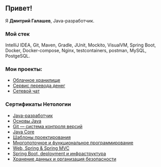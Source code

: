 ## Привет!
Я <b>Дмитрий Галашев</b>, Java-разработчик.

### Мой стек

IntelliJ IDEA, Git, Maven, Gradle, JUnit, Mockito, VisualVM, Spring Boot, Docker, Docker-compose, Nginx, testcontainers, postman, MySQL, PostgeSQL.

### Мои проекты:

- [Облачное хранилище](https://github.com/DiGallaS/Cloud_Storage.git)
- [Сервис перевода денег](https://github.com/DiGallaS/MoneyTransferService.git)
- [Сетевой чат](https://github.com/DiGallaS/Online-Chat.git)

### Сертификаты Нетологии

- [Java-разработчик](./Diplom.pdf)
- [Основы Java](./Java.pdf)
- [Git — система контроля версий](./Git.pdf)
- [Java Core](./Java%20core.pdf)
- [Шаблоны проектирования](./pattern.pdf)
- [Многопоточное и функциональное программирование](./Multithreading.pdf)
- [Web, Spring & Spring MVC](./web%20spring.pdf)
- [Spring Boot, deployment и инфраструктура](./Spring%20Boot.pdf)
- [Хранение данных и организация безопасности](./Data%20storage.pdf)

